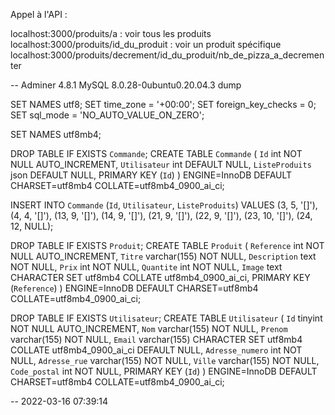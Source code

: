 Appel à l'API : 

localhost:3000/produits/a : voir tous les produits 
localhost:3000/produits/id_du_produit : voir un produit spécifique
localhost:3000/produits/decrement/id_du_produit/nb_de_pizza_a_decrementer

-- Adminer 4.8.1 MySQL 8.0.28-0ubuntu0.20.04.3 dump

SET NAMES utf8;
SET time_zone = '+00:00';
SET foreign_key_checks = 0;
SET sql_mode = 'NO_AUTO_VALUE_ON_ZERO';

SET NAMES utf8mb4;

DROP TABLE IF EXISTS `Commande`;
CREATE TABLE `Commande` (
  `Id` int NOT NULL AUTO_INCREMENT,
  `Utilisateur` int DEFAULT NULL,
  `ListeProduits` json DEFAULT NULL,
  PRIMARY KEY (`Id`)
) ENGINE=InnoDB DEFAULT CHARSET=utf8mb4 COLLATE=utf8mb4_0900_ai_ci;

INSERT INTO `Commande` (`Id`, `Utilisateur`, `ListeProduits`) VALUES
(3,	5,	'[]'),
(4,	4,	'[]'),
(13,	9,	'[]'),
(14,	9,	'[]'),
(21,	9,	'[]'),
(22,	9,	'[]'),
(23,	10,	'[]'),
(24,	12,	NULL);

DROP TABLE IF EXISTS `Produit`;
CREATE TABLE `Produit` (
  `Reference` int NOT NULL AUTO_INCREMENT,
  `Titre` varchar(155) NOT NULL,
  `Description` text NOT NULL,
  `Prix` int NOT NULL,
  `Quantite` int NOT NULL,
  `Image` text CHARACTER SET utf8mb4 COLLATE utf8mb4_0900_ai_ci,
  PRIMARY KEY (`Reference`)
) ENGINE=InnoDB DEFAULT CHARSET=utf8mb4 COLLATE=utf8mb4_0900_ai_ci;


DROP TABLE IF EXISTS `Utilisateur`;
CREATE TABLE `Utilisateur` (
  `Id` tinyint NOT NULL AUTO_INCREMENT,
  `Nom` varchar(155) NOT NULL,
  `Prenom` varchar(155) NOT NULL,
  `Email` varchar(155) CHARACTER SET utf8mb4 COLLATE utf8mb4_0900_ai_ci DEFAULT NULL,
  `Adresse_numero` int NOT NULL,
  `Adresse_rue` varchar(155) NOT NULL,
  `Ville` varchar(155) NOT NULL,
  `Code_postal` int NOT NULL,
  PRIMARY KEY (`Id`)
) ENGINE=InnoDB DEFAULT CHARSET=utf8mb4 COLLATE=utf8mb4_0900_ai_ci;


-- 2022-03-16 07:39:14
